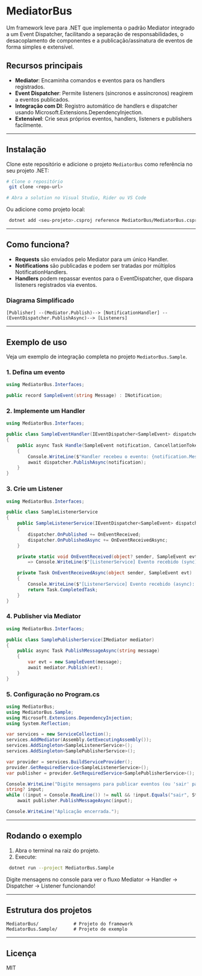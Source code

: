# MediatorBus

Um framework leve para .NET que implementa o padrão Mediator integrado a um Event Dispatcher, facilitando a separação de responsabilidades, o desacoplamento de componentes e a publicação/assinatura de eventos de forma simples e extensível.

## Recursos principais

- **Mediator**: Encaminha comandos e eventos para os handlers registrados.
- **Event Dispatcher**: Permite listeners (sincronos e assíncronos) reagirem a eventos publicados.
- **Integração com DI**: Registro automático de handlers e dispatcher usando Microsoft.Extensions.DependencyInjection.
- **Extensível**: Crie seus próprios eventos, handlers, listeners e publishers facilmente.

---

## Instalação

Clone este repositório e adicione o projeto `MediatorBus` como referência no seu projeto .NET:

```bash
# Clone o repositório
 git clone <repo-url>

# Abra a solution no Visual Studio, Rider ou VS Code
```

Ou adicione como projeto local:

```bash
 dotnet add <seu-projeto>.csproj reference MediatorBus/MediatorBus.csproj
```

---

## Como funciona?

- **Requests** são enviados pelo Mediator para um único Handler.
- **Notifications** são publicadas e podem ser tratadas por múltiplos NotificationHandlers.
- **Handlers** podem repassar eventos para o EventDispatcher, que dispara listeners registrados via eventos.

### Diagrama Simplificado

```
[Publisher] --(Mediator.Publish)--> [NotificationHandler] --(EventDispatcher.PublishAsync)--> [Listeners]
```

---

## Exemplo de uso

Veja um exemplo de integração completa no projeto `MediatorBus.Sample`.

### 1. Defina um evento
```csharp
using MediatorBus.Interfaces;

public record SampleEvent(string Message) : INotification;
```

### 2. Implemente um Handler
```csharp
using MediatorBus.Interfaces;

public class SampleEventHandler(IEventDispatcher<SampleEvent> dispatcher) : INotificationHandler<SampleEvent>
{
    public async Task Handle(SampleEvent notification, CancellationToken cancellationToken)
    {
        Console.WriteLine($"Handler recebeu o evento: {notification.Message}");
        await dispatcher.PublishAsync(notification);
    }
}
```

### 3. Crie um Listener
```csharp
using MediatorBus.Interfaces;

public class SampleListenerService
{
    public SampleListenerService(IEventDispatcher<SampleEvent> dispatcher)
    {
        dispatcher.OnPublished += OnEventReceived;
        dispatcher.OnPublishedAsync += OnEventReceivedAsync;
    }

    private static void OnEventReceived(object? sender, SampleEvent evt)
        => Console.WriteLine($"[ListenerService] Evento recebido (sync): {evt.Message}");

    private Task OnEventReceivedAsync(object sender, SampleEvent evt)
    {
        Console.WriteLine($"[ListenerService] Evento recebido (async): {evt.Message}");
        return Task.CompletedTask;
    }
}
```

### 4. Publisher via Mediator
```csharp
using MediatorBus.Interfaces;

public class SamplePublisherService(IMediator mediator)
{
    public async Task PublishMessageAsync(string message)
    {
        var evt = new SampleEvent(message);
        await mediator.Publish(evt);
    }
}
```

### 5. Configuração no Program.cs
```csharp
using MediatorBus;
using MediatorBus.Sample;
using Microsoft.Extensions.DependencyInjection;
using System.Reflection;

var services = new ServiceCollection();
services.AddMediator(Assembly.GetExecutingAssembly());
services.AddSingleton<SampleListenerService>();
services.AddSingleton<SamplePublisherService>();

var provider = services.BuildServiceProvider();
provider.GetRequiredService<SampleListenerService>();
var publisher = provider.GetRequiredService<SamplePublisherService>();

Console.WriteLine("Digite mensagens para publicar eventos (ou 'sair' para encerrar):");
string? input;
while ((input = Console.ReadLine()) != null && !input.Equals("sair", StringComparison.CurrentCultureIgnoreCase))
    await publisher.PublishMessageAsync(input);

Console.WriteLine("Aplicação encerrada.");
```

---

## Rodando o exemplo

1. Abra o terminal na raiz do projeto.
2. Execute:

```bash
 dotnet run --project MediatorBus.Sample
```

Digite mensagens no console para ver o fluxo Mediator → Handler → Dispatcher → Listener funcionando!

---

## Estrutura dos projetos

```
MediatorBus/             # Projeto do framework
MediatorBus.Sample/      # Projeto de exemplo
```

---

## Licença

MIT
